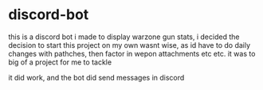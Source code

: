 # discord-bot

this is a discord bot i made to display warzone gun stats, i decided the decision to start this project on my own wasnt wise, as id have to do daily changes with pathches, then factor in wepon attachments etc etc. it was to big of a project for me to tackle

it did work, and the bot did send messages in discord
